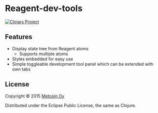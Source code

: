 # Reagent-dev-tools

[![Clojars Project](http://clojars.org/metosin/reagent-dev-tools/latest-version.svg)](http://clojars.org/metosin/reagent-dev-tools)

## Features

- Display state tree from Reagent atoms
  - Supports multiple atoms
- Styles embedded for easy use
- Simple toggleable development tool panel which can be extended with own tabs

## License

Copyright © 2015 [Metosin Oy](http://www.metosin.fi)

Distributed under the Eclipse Public License, the same as Clojure.

